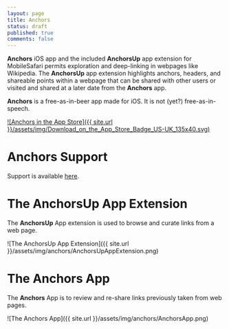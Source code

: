 ```yaml
---
layout: page
title: Anchors
status: draft
published: true
comments: false
---
```


**Anchors** iOS app and the included **AnchorsUp** app extension for MobileSafari permits 
exploration and deep-linking in webpages like Wikipedia.  The **AnchorsUp** app 
extension highlights anchors, headers, and shareable points within a webpage 
that can be shared with other users or visited and shared at a later date 
from the **Anchors** app.

**Anchors** is a free-as-in-beer app made for iOS.  It is not (yet?) free-as-in-speech.  

[![Anchors in the App Store]({{ site.url }}/assets/img/Download_on_the_App_Store_Badge_US-UK_135x40.svg)](https://appsto.re/i67f3d8)

# **Anchors** Support

Support is available [here](support).

# The **AnchorsUp** App Extension

The **AnchorsUp** App extension is used to browse and curate links from a web page.

![The AnchorsUp App Extension]({{ site.url }}/assets/img/anchors/AnchorsUpAppExtension.png)

# The **Anchors** App

The **Anchors** App is to review and re-share links previously taken from web pages.

![The Anchors App]({{ site.url }}/assets/img/anchors/AnchorsApp.png)
